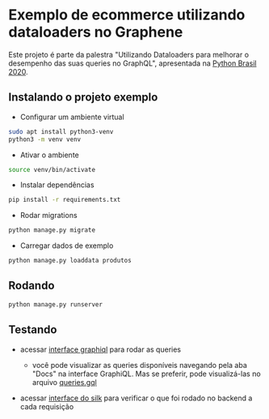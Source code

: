 # Exemplo de ecommerce utilizando dataloaders no Graphene

Este projeto é parte da palestra "Utilizando Dataloaders para melhorar o desempenho das suas queries no GraphQL", apresentada na [Python Brasil 2020](https://2020.pythonbrasil.org.br).

## Instalando o projeto exemplo

- Configurar um ambiente virtual

```sh
sudo apt install python3-venv
python3 -m venv venv
```

- Ativar o ambiente

```sh
source venv/bin/activate
```

- Instalar dependências

```sh
pip install -r requirements.txt
```

- Rodar migrations

```sh
python manage.py migrate
```

- Carregar dados de exemplo

```sh
python manage.py loaddata produtos
```

## Rodando

```sh
python manage.py runserver
```

## Testando

- acessar [interface graphiql](localhost:8000/graphql) para rodar as queries

    - você pode visualizar as queries disponíveis navegando pela aba "Docs" na interface GraphiQL. Mas se preferir, pode visualizá-las no arquivo [queries.gql](./queries.gql)

- acessar [interface do silk](localhost:8000/silk) para verificar o que foi rodado no backend a cada requisição
